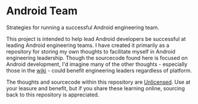 # Android Team
Strategies for running a successful Android engineering team.

This project is intended to help lead Android developers be successful at leading Android engineering teams. I have created it primarily as a repository for storing my own thoughts to facilitate myself in Android engineering leadership. Though the sourcecode found here is focused on Android development, I'd imagine many of the other thoughts - especially those in the [wiki](https://github.com/randallmitchell/android_lead/wiki) - could benefit engineering leaders regardless of platform.

The thoughts and sourcecode within this repository are [Unlicensed](https://unlicense.org). Use at your leasure and benefit, but if you share these learning online, sourcing back to this repository is appreciated.
